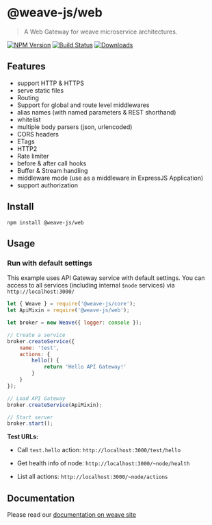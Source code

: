# @weave-js/web

> A Web Gateway for weave microservice architectures.

[![NPM Version](https://img.shields.io/npm/v/@weave-js/web.svg)](https://www.npmjs.com/package/@weave-js/core)
[![Build Status](https://travis-ci.com/weave-microservices/weave.svg?branch=master)](https://travis-ci.com/weave-microservices/weave)
[![Downloads](https://img.shields.io/npm/dt/@weave-js/web.svg)](https://www.npmjs.com/package/@weave-js/web)

## Features
* support HTTP & HTTPS
* serve static files
* Routing
* Support for global and route level middlewares
* alias names (with named parameters & REST shorthand)
* whitelist
* multiple body parsers (json, urlencoded)
* CORS headers
* ETags
* HTTP2
* Rate limiter
* before & after call hooks
* Buffer & Stream handling
* middleware mode (use as a middleware in ExpressJS Application)
* support authorization

## Install
```
npm install @weave-js/web
```

## Usage

### Run with default settings
This example uses API Gateway service with default settings.
You can access to all services (including internal `$node` services) via `http://localhost:3000/`

```js
let { Weave } = require('@weave-js/core');
let ApiMixin = require('@weave-js/web');

let broker = new Weave({ logger: console });

// Create a service
broker.createService({
    name: 'test',
    actions: {
        hello() {
            return 'Hello API Gateway!'
        }
    }
});

// Load API Gateway
broker.createService(ApiMixin);

// Start server
broker.start();
```

**Test URLs:**	
- Call `test.hello` action: `http://localhost:3000/test/hello`

- Get health info of node: `http://localhost:3000/~node/health`
- List all actions: `http://localhost:3000/~node/actions`

## Documentation
Please read our [documentation on weave site](http://weave.fachwerk.io)
